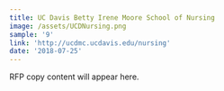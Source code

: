 ```yaml
---
title: UC Davis Betty Irene Moore School of Nursing
image: /assets/UCDNursing.png
sample: '9'
link: 'http://ucdmc.ucdavis.edu/nursing'
date: '2018-07-25'
---
```

RFP copy content will appear here.
